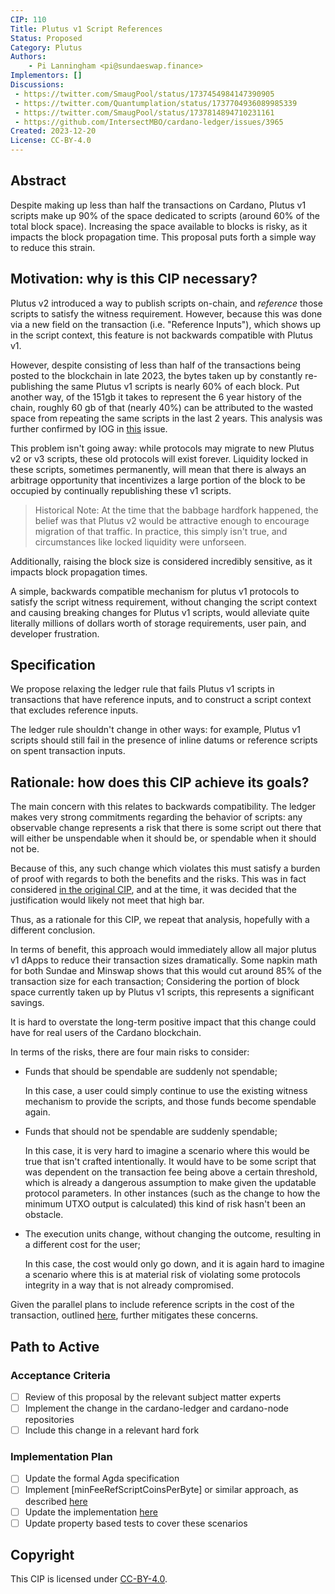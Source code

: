 ```yaml
---
CIP: 110
Title: Plutus v1 Script References
Status: Proposed
Category: Plutus
Authors:
    - Pi Lanningham <pi@sundaeswap.finance>
Implementors: []
Discussions:
 - https://twitter.com/SmaugPool/status/1737454984147390905
 - https://twitter.com/Quantumplation/status/1737704936089985339
 - https://twitter.com/SmaugPool/status/1737814894710231161
 - https://github.com/IntersectMBO/cardano-ledger/issues/3965
Created: 2023-12-20
License: CC-BY-4.0
---
```


## Abstract

Despite making up less than half the transactions on Cardano, Plutus v1 scripts make up 90% of the space dedicated to scripts (around 60% of the total block space). Increasing the space available to blocks is risky, as it impacts the block propagation time. This proposal puts forth a simple way to reduce this strain.

## Motivation: why is this CIP necessary?

Plutus v2 introduced a way to publish scripts on-chain, and *reference* those scripts to satisfy the witness requirement. However, because this was done via a new field on the transaction (i.e. "Reference Inputs"), which shows up in the script context, this feature is not backwards compatible with Plutus v1.

However, despite consisting of less than half of the transactions being posted to the blockchain in late 2023, the bytes taken up by constantly re-publishing the same Plutus v1 scripts is nearly 60% of each block. Put another way, of the 151gb it takes to represent the 6 year history of the chain, roughly 60 gb of that (nearly 40%) can be attributed to the wasted space from repeating the same scripts in the last 2 years. This analysis was further confirmed by IOG in [this](https://github.com/IntersectMBO/cardano-ledger/issues/3965) issue.

This problem isn't going away: while protocols may migrate to new Plutus v2 or v3 scripts, these old protocols will exist forever. Liquidity locked in these scripts, sometimes permanently, will mean that there is always an arbitrage opportunity that incentivizes a large portion of the block to be occupied by continually republishing these v1 scripts.

> Historical Note: At the time that the babbage hardfork happened, the belief was that Plutus v2 would be attractive enough to encourage migration of that traffic. In practice, this simply isn't true, and circumstances like locked liquidity were unforseen.

Additionally, raising the block size is considered incredibly sensitive, as it impacts block propagation times.

A simple, backwards compatible mechanism for plutus v1 protocols to satisfy the script witness requirement, without changing the script context and causing breaking changes for Plutus v1 scripts, would alleviate quite literally millions of dollars worth of storage requirements, user pain, and developer frustration.

## Specification

We propose relaxing the ledger rule that fails Plutus v1 scripts in transactions that have reference inputs, and to construct a script context that excludes reference inputs.

The ledger rule shouldn't change in other ways: for example, Plutus v1 scripts should still fail in the presence of inline datums or reference scripts on spent transaction inputs.

## Rationale: how does this CIP achieve its goals?

The main concern with this relates to backwards compatibility. The ledger makes very strong commitments regarding the behavior of scripts: any observable change represents a risk that there is some script out there that will either be unspendable when it should be, or spendable when it should not be.

Because of this, any such change which violates this must satisfy a burden of proof with regards to both the benefits and the risks. This was in fact considered [in the original CIP](https://github.com/cardano-foundation/CIPs/tree/master/CIP-0031#how-should-we-present-the-information-to-scripts), and at the time, it was decided that the justification would likely not meet that high bar.

Thus, as a rationale for this CIP, we repeat that analysis, hopefully with a different conclusion.

In terms of benefit, this approach would immediately allow all major plutus v1 dApps to reduce their transaction sizes dramatically. Some napkin math for both Sundae and Minswap shows that this would cut around 85% of the transaction size for each transaction; Considering the portion of block space currently taken up by Plutus v1 scripts, this represents a significant savings.

It is hard to overstate the long-term positive impact that this change could have for real users of the Cardano blockchain.

In terms of the risks, there are four main risks to consider:

 - Funds that should be spendable are suddenly not spendable;
 
   In this case, a user could simply continue to use the existing witness mechanism to provide the scripts, and those funds become spendable again.

 - Funds that should not be spendable are suddenly spendable;
 
   In this case, it is very hard to imagine a scenario where this would be true that isn't crafted intentionally. It would have to be some script that was dependent on the transaction fee being above a certain threshold, which is already a dangerous assumption to make given the updatable protocol parameters. In other instances (such as the change to how the minimum UTXO output is calculated) this kind of risk hasn't been an obstacle.

 - The execution units change, without changing the outcome, resulting in a different cost for the user;

   In this case, the cost would only go down, and it is again hard to imagine a scenario where this is at material risk of violating some protocols integrity in a way that is not already compromised.

Given the parallel plans to include reference scripts in the cost of the transaction, outlined [here](https://github.com/IntersectMBO/cardano-ledger/issues/3952), further mitigates these concerns.

## Path to Active

### Acceptance Criteria

- [ ] Review of this proposal by the relevant subject matter experts
- [ ] Implement the change in the cardano-ledger and cardano-node repositories
- [ ] Include this change in a relevant hard fork

### Implementation Plan

- [ ] Update the formal Agda specification
- [ ] Implement [minFeeRefScriptCoinsPerByte] or similar approach, as described [here](https://github.com/IntersectMBO/cardano-ledger/issues/3952)
- [ ] Update the implementation [here](https://github.com/IntersectMBO/cardano-ledger/blob/fdc366df654fc02b1668012342732d41eaa099fe/eras/babbage/impl/src/Cardano/Ledger/Babbage/TxInfo.hs#L94-L97)
 - [ ] Update property based tests to cover these scenarios

## Copyright

This CIP is licensed under [CC-BY-4.0](https://creativecommons.org/licenses/by/4.0/legalcode).
